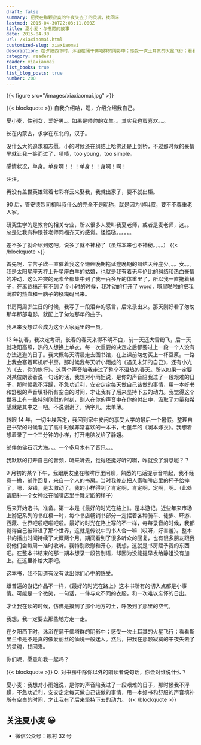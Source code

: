 ```yaml
---
draft: false
summary: 把我在那颗寂寞的午夜失去了的灵魂，找回来
lastmod: 2015-04-30T22:03:11.000Z
title: 夏小麦・与书房的故事
date: 2015-04-30
url: /xiaxiaomai.html
customized-slug: xiaxiaomai
description: 在夕阳西下时，沐浴在蒲干佛塔群的阴影中；感受一次土耳其的火星飞行；看看斯里兰卡是不是真的像爱丽丝的仙境一般迷人。然后，把我在那颗寂寞的午夜失去了的灵魂，找回来。
category: readers
reader: xiaxiaomai
list_books: true
list_blog_posts: true
number: 200
---
```


{{< figure src="/images/xiaxiaomai.jpg" >}}

{{< blockquote >}}
自我介绍哈，嗯，介绍介绍我自己。

夏小麦，性别女，爱好男。。如果是帅帅的女生。。其实我也蛮喜欢。。。

长在内蒙古，求学在东北的，汉子。

没什么大的追求和志愿，小的时候还在纠结上哈佛还是上剑桥，不过那时候的豪情早就让我一笑而过了，啧啧，too young，too simple。

感情状况，单身。单身啊！！！单身！！身啊！啊！

汪汪。

再没有盖世英雄驾着七彩祥云来娶我，我就出家了，要不就出柜。

90 后，管安德烈司机叫叔什么的完全不是昵称，就是因为得叫叔，要不不尊重老人家。

研究生学的是教育的相关专业，所以很多人爱叫我夏老师，或者是麦老师，这。。总是让我有种跟苍老师同福齐天的感觉。怪怪哒。。。。。。

差不多了就介绍到这吧。说多了就不神秘了（虽然本来也不神秘。。。。）
{{< /blockquote >}}

首先呢，辛苦子欣一直催着我这个懒癌晚期拖延症晚期的纠结天秤座少。。。女。。。我是太阳星座天秤上升星座白羊的姑娘，也就是我有着无与伦比的纠结和热血豪情的冲动，这么冲突的元素全都集中到了我一百多斤的体重里了，所以我一直拖着稿子，在离截稿还有不到 7 个小时的时候，我冲动的打开了 word，噼里啪啦的把我满腔的热血和一脑子的糨糊码出来。

书房两周岁生日的时候，我写了一段泪奔的感言，后来录出来。那天刚好看了匆匆那年那部电影，就配上了匆匆那年的曲子。

我从来没想过会成为这个大家庭里的一员。

13 年初春，我决定考研，长春的春天来得不明不白，前一天还大雪纷飞，后一天就艳阳高照，热的人想换上单衣。每一次重要的决定之后都要过上一段一个人没有办法逃避的日子。我大概每天清晨走去图书馆，在上课前匆匆买上一杯豆浆。一路上我会塞着耳机听书房。那时候我每天听小雨姐的《遇见未知的自己》，还有小光的《去，你的旅行》。这两个声音陪我走过了整个不温热的春天。所以如果一定要对某位朗读者说一句话的话，我想对小雨姐说，是你的声音陪我过了一段艰难的日子，那时候我不浮躁，不急功近利，安安定定每天做自己该做的事情，用一本好书和舒服的声音填补所有空白的时间，才让我有了后来坚持下去的动力。我觉得这个世界上有一些特别欣慰的时刻，别人在你的声音中在你的付出中，汲取了力量和希望就是其中之一吧。不说谢谢了，俩字儿，太单薄。

转眼 14 年，一切尘埃落定，我回到家中安闲的享受大学的最后一个暑假。整理自己书架的时候看见了高中时候非常喜欢的一本书，七堇年的《澜本嫁衣》。我想着想着录了一个三分钟的小样，打开电脑发给了静姐。

邮件仿佛石沉大海。。。一个多月木有了音讯。。。

我默默的打开自己的音频，听来听去，觉得还挺好听的啊，咋就没了消息呢？？

9 月初的某个下午，我跟朋友坐在咖啡厅里闲聊，熟悉的电话提示音响起，我不经意一撇，邮件回复，来自一个人的书房。当时我差点把人家咖啡店里的杯子给摔了，嗯，没错，是太激动了。我的小样得到了肯定啊，肯定啊，定啊，啊。（此处请脑补一个女神经在咖啡店里手舞足蹈的样子）

后来开始选书，准备。第一本是《最好的时光在路上》。是本游记。近些年来市场上游记系列的书红极一时，每个书店畅销书部分一定摆着各种骑车、徒步、环游、西藏、世界吧啦吧啦吧啦。最好的时光在路上写的不一样，每每录音的时候，我都觉得自己被带进了那个世界，这就是传说中的书人合一嘛（哎呀，好害羞）。整本书的播出时间持续了大概两个月，期间看到了很多听众的回复，也有很多朋友跟我说他们会每周一准时收听。我特别欣慰和开心，我想，这就是书房赋予我的东西吧。在整本书结束的那一期本想录一段告别语，却因为没能提早发给静姐没有加上。在这里补给大家吧。

这本书，我不知道有没有读出你们心中的感受。

跟普遍的游记作品不一样，《最好的时光在路上》这本书所有的切入点都是小事情。可能是一个微笑，一句话，一件与众不同的衣服，和一次难以忘怀的日出。

才让我在读的时候，仿佛是摸到了那个地方的土，呼吸到了那里的空气。

我想，我一定要去那些地方走一走。

在夕阳西下时，沐浴在蒲干佛塔群的阴影中；感受一次土耳其的火星飞行；看看斯里兰卡是不是真的像爱丽丝的仙境一般迷人。然后，把我在那颗寂寞的午夜失去了的灵魂，找回来。

你们呢，愿意和我一起吗？

{{< blockquote >}}
Q: 对书房中除你以外的朗读者说句话，你会对谁说什么？

夏小麦：我想对小雨姐说，是你的声音陪我过了一段艰难的日子，那时候我不浮躁，不急功近利，安安定定每天做自己该做的事情，用一本好书和舒服的声音填补所有空白的时间，才让我有了后来坚持下去的动力。
{{< /blockquote >}}

## 关注夏小麦 😀

- 微信公众号：赖村 32 号
